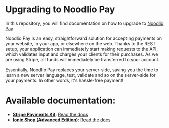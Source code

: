 # Upgrading to Noodlio Pay 

In this repository, you will find documentation on how to upgrade to [Noodlio Pay](https://market.mashape.com/noodlio/noodlio-pay-smooth-payments-with-stripe)

Noodlio Pay is an easy, straightforward solution for accepting payments on your website, in your app, or elsewhere on the web. Thanks to the REST setup, your application can immediately start making requests to the API, which validates input and charges your clients for their purchases. As we are using Stripe, all funds will immediately be transferred to your account.

Essentially, Noodlio Pay replaces your server-side, saving you the time to learn a new server language, test, validate and so on the server-side for your payments. In other words, it's hassle-free payment!

# Available documentation:

- [**Stripe Payments Kit**](https://www.noodl.io/market/product/P201604181926406/noodlio-pay-smooth-payments-with-stripe-accept-payments-without-a-server-side-setup): [Read the docs](stripe-charge.md)
- [**Ionic Shop (Advanced Edition)**](https://www.noodl.io/market/product/P201602271203444/ionic-shop-advanced-edition-full-ecommerce-app-w-stripe-payments-and-admin): [Read the docs](ionic-shop-advanced-edition.md)